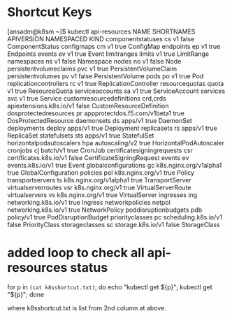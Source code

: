 # Shortcut Keys
[ansadm@k8sm ~]$ kubectl api-resources
NAME                              SHORTNAMES   APIVERSION                             NAMESPACED   KIND
componentstatuses                 cs           v1                                     false        ComponentStatus
configmaps                        cm           v1                                     true         ConfigMap
endpoints                         ep           v1                                     true         Endpoints
events                            ev           v1                                     true         Event
limitranges                       limits       v1                                     true         LimitRange
namespaces                        ns           v1                                     false        Namespace
nodes                             no           v1                                     false        Node
persistentvolumeclaims            pvc          v1                                     true         PersistentVolumeClaim
persistentvolumes                 pv           v1                                     false        PersistentVolume
pods                              po           v1                                     true         Pod
replicationcontrollers            rc           v1                                     true         ReplicationController
resourcequotas                    quota        v1                                     true         ResourceQuota
serviceaccounts                   sa           v1                                     true         ServiceAccount
services                          svc          v1                                     true         Service
customresourcedefinitions         crd,crds     apiextensions.k8s.io/v1                false        CustomResourceDefinition
dosprotectedresources             pr           appprotectdos.f5.com/v1beta1           true         DosProtectedResource
daemonsets                        ds           apps/v1                                true         DaemonSet
deployments                       deploy       apps/v1                                true         Deployment
replicasets                       rs           apps/v1                                true         ReplicaSet
statefulsets                      sts          apps/v1                                true         StatefulSet
horizontalpodautoscalers          hpa          autoscaling/v2                         true         HorizontalPodAutoscaler
cronjobs                          cj           batch/v1                               true         CronJob
certificatesigningrequests        csr          certificates.k8s.io/v1                 false        CertificateSigningRequest
events                            ev           events.k8s.io/v1                       true         Event
globalconfigurations              gc           k8s.nginx.org/v1alpha1                 true         GlobalConfiguration
policies                          pol          k8s.nginx.org/v1                       true         Policy
transportservers                  ts           k8s.nginx.org/v1alpha1                 true         TransportServer
virtualserverroutes               vsr          k8s.nginx.org/v1                       true         VirtualServerRoute
virtualservers                    vs           k8s.nginx.org/v1                       true         VirtualServer
ingresses                         ing          networking.k8s.io/v1                   true         Ingress
networkpolicies                   netpol       networking.k8s.io/v1                   true         NetworkPolicy
poddisruptionbudgets              pdb          policy/v1                              true         PodDisruptionBudget
priorityclasses                   pc           scheduling.k8s.io/v1                   false        PriorityClass
storageclasses                    sc           storage.k8s.io/v1                      false        StorageClass

# added loop to check all api-resources status
for p in `(cat k8sshortcut.txt)`; do echo "kubectl get ${p}"; kubectl get "${p}"; done

where k8sshortcut.txt is list from 2nd column at above.